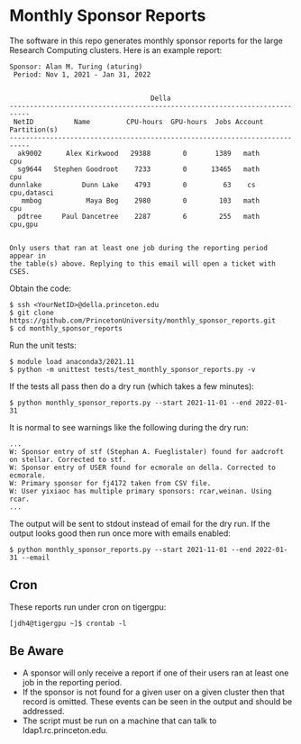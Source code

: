 # Monthly Sponsor Reports

The software in this repo generates monthly sponsor reports for the large Research Computing clusters. Here is an example report:

```
Sponsor: Alan M. Turing (aturing)
 Period: Nov 1, 2021 - Jan 31, 2022


                                   Della                                   
---------------------------------------------------------------------------
 NetID          Name         CPU-hours  GPU-hours  Jobs Account Partition(s)
---------------------------------------------------------------------------
  ak9002      Alex Kirkwood   29388        0       1389   math           cpu 
  sg9644   Stephen Goodroot    7233        0      13465   math           cpu 
dunnlake          Dunn Lake    4793        0         63    cs   cpu,datasci 
   mmbog           Maya Bog    2980        0        103   math           cpu 
  pdtree     Paul Dancetree    2287        6        255   math       cpu,gpu 


Only users that ran at least one job during the reporting period appear in
the table(s) above. Replying to this email will open a ticket with CSES.
```

Obtain the code:

```
$ ssh <YourNetID>@della.princeton.edu
$ git clone https://github.com/PrincetonUniversity/monthly_sponsor_reports.git
$ cd monthly_sponsor_reports
```

Run the unit tests:

```
$ module load anaconda3/2021.11
$ python -m unittest tests/test_monthly_sponsor_reports.py -v
```

If the tests all pass then do a dry run (which takes a few minutes):

```
$ python monthly_sponsor_reports.py --start 2021-11-01 --end 2022-01-31
```

It is normal to see warnings like the following during the dry run:

```
...
W: Sponsor entry of stf (Stephan A. Fueglistaler) found for aadcroft on stellar. Corrected to stf.
W: Sponsor entry of USER found for ecmorale on della. Corrected to ecmorale.
W: Primary sponsor for fj4172 taken from CSV file.
W: User yixiaoc has multiple primary sponsors: rcar,weinan. Using rcar.
...
```

The output will be sent to stdout instead of email for the dry run. If the output looks good then run once more with emails enabled:

```
$ python monthly_sponsor_reports.py --start 2021-11-01 --end 2022-01-31 --email
```

## Cron

These reports run under cron on tigergpu:

```
[jdh4@tigergpu ~]$ crontab -l
```

## Be Aware

- A sponsor will only receive a report if one of their users ran at least one job in the reporting period.  
- If the sponsor is not found for a given user on a given cluster then that record is omitted. These events can be seen in the output and should be addressed.  
- The script must be run on a machine that can talk to ldap1.rc.princeton.edu.  
